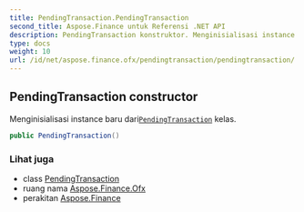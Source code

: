 ```yaml
---
title: PendingTransaction.PendingTransaction
second_title: Aspose.Finance untuk Referensi .NET API
description: PendingTransaction konstruktor. Menginisialisasi instance baru dariPendingTransaction kelas.
type: docs
weight: 10
url: /id/net/aspose.finance.ofx/pendingtransaction/pendingtransaction/
---
```

## PendingTransaction constructor

Menginisialisasi instance baru dari[`PendingTransaction`](../) kelas.

```csharp
public PendingTransaction()
```

### Lihat juga

* class [PendingTransaction](../)
* ruang nama [Aspose.Finance.Ofx](../../pendingtransaction/)
* perakitan [Aspose.Finance](../../../)


